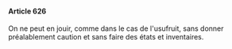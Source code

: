 #### Article 626

On ne peut en jouir, comme dans le cas de l'usufruit, sans donner préalablement caution et sans faire des états et inventaires.

